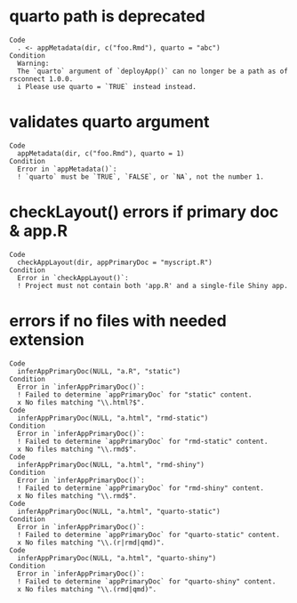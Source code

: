 # quarto path is deprecated

    Code
      . <- appMetadata(dir, c("foo.Rmd"), quarto = "abc")
    Condition
      Warning:
      The `quarto` argument of `deployApp()` can no longer be a path as of rsconnect 1.0.0.
      i Please use quarto = `TRUE` instead instead.

# validates quarto argument

    Code
      appMetadata(dir, c("foo.Rmd"), quarto = 1)
    Condition
      Error in `appMetadata()`:
      ! `quarto` must be `TRUE`, `FALSE`, or `NA`, not the number 1.

# checkLayout() errors if primary doc & app.R

    Code
      checkAppLayout(dir, appPrimaryDoc = "myscript.R")
    Condition
      Error in `checkAppLayout()`:
      ! Project must not contain both 'app.R' and a single-file Shiny app.

# errors if no files with needed extension

    Code
      inferAppPrimaryDoc(NULL, "a.R", "static")
    Condition
      Error in `inferAppPrimaryDoc()`:
      ! Failed to determine `appPrimaryDoc` for "static" content.
      x No files matching "\\.html?$".
    Code
      inferAppPrimaryDoc(NULL, "a.html", "rmd-static")
    Condition
      Error in `inferAppPrimaryDoc()`:
      ! Failed to determine `appPrimaryDoc` for "rmd-static" content.
      x No files matching "\\.rmd$".
    Code
      inferAppPrimaryDoc(NULL, "a.html", "rmd-shiny")
    Condition
      Error in `inferAppPrimaryDoc()`:
      ! Failed to determine `appPrimaryDoc` for "rmd-shiny" content.
      x No files matching "\\.rmd$".
    Code
      inferAppPrimaryDoc(NULL, "a.html", "quarto-static")
    Condition
      Error in `inferAppPrimaryDoc()`:
      ! Failed to determine `appPrimaryDoc` for "quarto-static" content.
      x No files matching "\\.(r|rmd|qmd)".
    Code
      inferAppPrimaryDoc(NULL, "a.html", "quarto-shiny")
    Condition
      Error in `inferAppPrimaryDoc()`:
      ! Failed to determine `appPrimaryDoc` for "quarto-shiny" content.
      x No files matching "\\.(rmd|qmd)".

